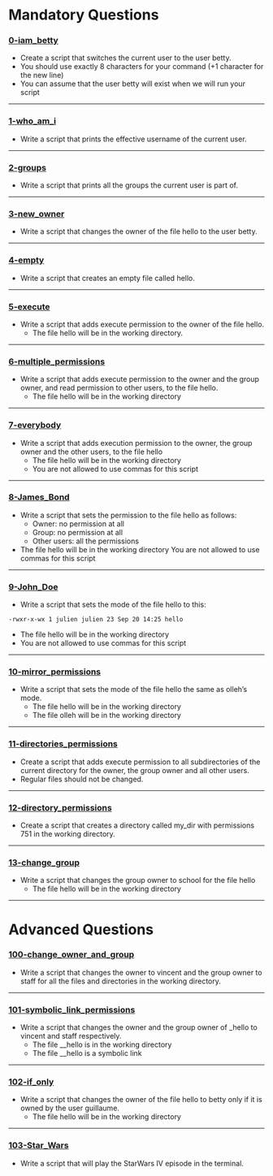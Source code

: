 # Mandatory Questions
### [0-iam_betty](https://github.com/AbdelrahimAlsadiq/alx-system_engineering-devops/blob/main/0x01-shell_permissions/0-iam_betty)
- Create a script that switches the current user to the user betty.
- You should use exactly 8 characters for your command (+1 character for the new line)
- You can assume that the user betty will exist when we will run your script

---
### [1-who_am_i](https://github.com/AbdelrahimAlsadiq/alx-system_engineering-devops/blob/main/0x01-shell_permissions/1-who_am_i)
- Write a script that prints the effective username of the current user.
---
### [2-groups](https://github.com/AbdelrahimAlsadiq/alx-system_engineering-devops/blob/main/0x01-shell_permissions/2-groups)
- Write a script that prints all the groups the current user is part of.
---
### [3-new_owner](https://github.com/AbdelrahimAlsadiq/alx-system_engineering-devops/blob/main/0x01-shell_permissions/3-new_owner)
- Write a script that changes the owner of the file hello to the user betty.
---
### [4-empty](https://github.com/AbdelrahimAlsadiq/alx-system_engineering-devops/blob/main/0x01-shell_permissions/4-empty)
- Write a script that creates an empty file called hello.
---
### [5-execute](https://github.com/AbdelrahimAlsadiq/alx-system_engineering-devops/blob/main/0x01-shell_permissions/5-execute)
- Write a script that adds execute permission to the owner of the file hello.
  - The file hello will be in the working directory.
---
### [6-multiple_permissions](https://github.com/AbdelrahimAlsadiq/alx-system_engineering-devops/blob/main/0x01-shell_permissions/6-multiple_permissions)
- Write a script that adds execute permission to the owner and the group owner, and read permission to other users, to the file hello.
  - The file hello will be in the working directory
---
### [7-everybody](https://github.com/AbdelrahimAlsadiq/alx-system_engineering-devops/blob/main/0x01-shell_permissions/7-everybody)
- Write a script that adds execution permission to the owner, the group owner and the other users, to the file hello
  - The file hello will be in the working directory
  - You are not allowed to use commas for this script
---
### [8-James_Bond](https://github.com/AbdelrahimAlsadiq/alx-system_engineering-devops/blob/main/0x01-shell_permissions/8-James_Bond)
- Write a script that sets the permission to the file hello as follows:
  - Owner: no permission at all
  - Group: no permission at all
  - Other users: all the permissions
- The file hello will be in the working directory You are not allowed to use commas for this script
---
### [9-John_Doe](https://github.com/AbdelrahimAlsadiq/alx-system_engineering-devops/blob/main/0x01-shell_permissions/9-John_Doe)
- Write a script that sets the mode of the file hello to this:
``` 
-rwxr-x-wx 1 julien julien 23 Sep 20 14:25 hello 
```
- The file hello will be in the working directory
- You are not allowed to use commas for this script
---
### [10-mirror_permissions](https://github.com/AbdelrahimAlsadiq/alx-system_engineering-devops/blob/main/0x01-shell_permissions/10-mirror_permissions)
- Write a script that sets the mode of the file hello the same as olleh’s mode.
  - The file hello will be in the working directory
  - The file olleh will be in the working directory
---
### [11-directories_permissions](https://github.com/AbdelrahimAlsadiq/alx-system_engineering-devops/blob/main/0x01-shell_permissions/11-directories_permissions)
- Create a script that adds execute permission to all subdirectories of the current directory for the owner, the group owner and all other users.
- Regular files should not be changed.
---
### [12-directory_permissions](https://github.com/AbdelrahimAlsadiq/alx-system_engineering-devops/blob/main/0x01-shell_permissions/12-directory_permissions)
- Create a script that creates a directory called my_dir with permissions 751 in the working directory.
---
### [13-change_group](https://github.com/AbdelrahimAlsadiq/alx-system_engineering-devops/blob/main/0x01-shell_permissions/13-change_group)
- Write a script that changes the group owner to school for the file hello
  - The file hello will be in the working directory
---
# Advanced Questions
### [100-change_owner_and_group](https://github.com/AbdelrahimAlsadiq/alx-system_engineering-devops/blob/main/0x01-shell_permissions/100-change_owner_and_group)
- Write a script that changes the owner to vincent and the group owner to staff for all the files and directories in the working directory.
---
### [101-symbolic_link_permissions](https://github.com/AbdelrahimAlsadiq/alx-system_engineering-devops/blob/main/0x01-shell_permissions/101-symbolic_link_permissions)
- Write a script that changes the owner and the group owner of _hello to vincent and staff respectively.
  - The file __hello is in the working directory
  - The file __hello is a symbolic link
---
### [102-if_only](https://github.com/AbdelrahimAlsadiq/alx-system_engineering-devops/blob/main/0x01-shell_permissions/102-if_only)
- Write a script that changes the owner of the file hello to betty only if it is owned by the user guillaume.
  - The file hello will be in the working directory
---
### [103-Star_Wars](https://github.com/AbdelrahimAlsadiq/alx-system_engineering-devops/blob/main/0x01-shell_permissions/103-Star_Wars)
- Write a script that will play the StarWars IV episode in the terminal.
